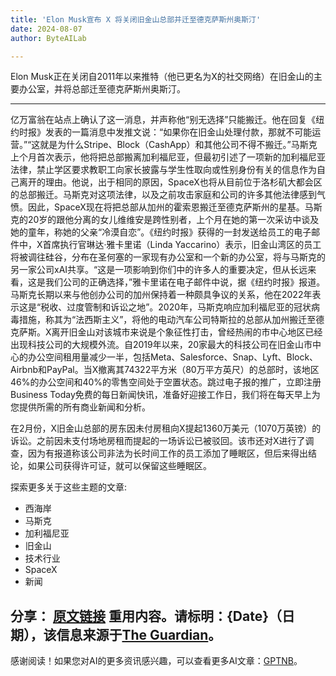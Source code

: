 ```yaml
---
title: 'Elon Musk宣布 X 将关闭旧金山总部并迁至德克萨斯州奥斯汀'
date: 2024-08-07
author: ByteAILab

---
```


Elon Musk正在关闭自2011年以来推特（他已更名为X的社交网络）在旧金山的主要办公室，并将总部迁至德克萨斯州奥斯汀。

---
亿万富翁在站点上确认了这一消息，并声称他“别无选择”只能搬迁。他在回复《纽约时报》发表的一篇消息中发推文说：“如果你在旧金山处理付款，那就不可能运营。”“这就是为什么Stripe、Block（CashApp）和其他公司不得不搬迁。”马斯克上个月首次表示，他将把总部搬离加利福尼亚，但最初引述了一项新的加利福尼亚法律，禁止学区要求教职工向家长披露与学生性取向或性别身份有关的信息作为自己离开的理由。他说，出于相同的原因，SpaceX也将从目前位于洛杉矶大都会区的总部搬迁。马斯克对这项法律，以及之前攻击家庭和公司的许多其他法律感到气愤。因此，SpaceX现在将把总部从加州的霍索恩搬迁至德克萨斯州的星基。马斯克的20岁的跟他分离的女儿维维安是跨性别者，上个月在她的第一次采访中谈及她的童年，称她的父亲“冷漠自恋”。《纽约时报》获得的一封发送给员工的电子邮件中，X首席执行官琳达·雅卡里诺（Linda Yaccarino）表示，旧金山湾区的员工将被调往硅谷，分布在圣何塞的一家现有办公室和一个新的办公室，将与马斯克的另一家公司xAI共享。“这是一项影响到你们中的许多人的重要决定，但从长远来看，这是我们公司的正确选择，”雅卡里诺在电子邮件中说，据《纽约时报》报道。马斯克长期以来与他创办公司的加州保持着一种颇具争议的关系，他在2022年表示这是“税收、过度管制和诉讼之地”。2020年，马斯克响应加利福尼亚的冠状病毒措施，称其为“法西斯主义”，将他的电动汽车公司特斯拉的总部从加州搬迁至德克萨斯。X离开旧金山对该城市来说是个象征性打击，曾经热闹的市中心地区已经出现科技公司的大规模外流。自2019年以来，20家最大的科技公司在旧金山市中心的办公空间租用量减少一半，包括Meta、Salesforce、Snap、Lyft、Block、Airbnb和PayPal。当X撤离其74322平方米（80万平方英尺）的总部时，该地区46%的办公空间和40%的零售空间处于空置状态。跳过电子报的推广，立即注册Business Today免费的每日新闻快讯，准备好迎接工作日，我们将在每天早上为您提供所需的所有商业新闻和分析。

在2月份，X旧金山总部的房东因未付房租向X提起1360万美元（1070万英镑）的诉讼。之前因未支付场地房租而提起的一场诉讼已被驳回。该市还对X进行了调查，因为有报道称该公司非法为长时间工作的员工添加了睡眠区，但后来得出结论，如果公司获得许可证，就可以保留这些睡眠区。

探索更多关于这些主题的文章:
- 西海岸
- 马斯克
- 加利福尼亚
- 旧金山
- 技术行业
- SpaceX
- 新闻

分享： [原文链接](https://www.theguardian.com/technology/article/2024/aug/05/x-twitter-san-francisco-office-closing)
重用内容。请标明：{Date}（日期），该信息来源于[The Guardian](https://www.theguardian.com/)。
---
感谢阅读！如果您对AI的更多资讯感兴趣，可以查看更多AI文章：[GPTNB](https://gptnb.com)。